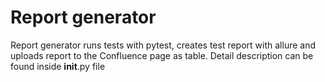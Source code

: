 # Report generator
Report generator runs tests with pytest, creates test report with allure and uploads report to the Confluence page as table. Detail description can be found inside __init__.py file

